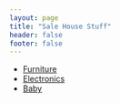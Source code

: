 ```yaml
---
layout: page
title: "Sale House Stuff"
header: false
footer: false
---
```


<ul>
  <li><a href="/sale-house-stuff/furniture">Furniture</a></li>
  <li><a href="/sale-house-stuff/electronics">Electronics</a></li>
  <li><a href="/sale-house-stuff/baby">Baby</a></li>
</ul>